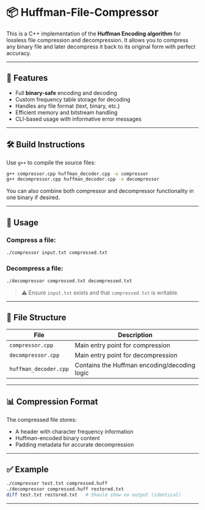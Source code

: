 # 📦 Huffman-File-Compressor

This is a C++ implementation of the **Huffman Encoding algorithm** for lossless file compression and decompression. It allows you to compress any binary file and later decompress it back to its original form with perfect accuracy.

---

## 🧠 Features

- Full **binary-safe** encoding and decoding  
- Custom frequency table storage for decoding  
- Handles any file format (text, binary, etc.)  
- Efficient memory and bitstream handling  
- CLI-based usage with informative error messages  

---

## 🛠️ Build Instructions

Use `g++` to compile the source files:

```bash
g++ compressor.cpp huffman_decoder.cpp -o compressor
g++ decompressor.cpp huffman_decoder.cpp -o decompressor
```

You can also combine both compressor and decompressor functionality in one binary if desired.

---

## 🚀 Usage

### Compress a file:

```bash
./compressor input.txt compressed.txt
```

### Decompress a file:

```bash
./decompressor compressed.txt decompressed.txt
```

> ⚠️ Ensure `input.txt` exists and that `compressed.txt` is writable.

---

## 📂 File Structure

| File                  | Description                              |
|-----------------------|------------------------------------------|
| `compressor.cpp`      | Main entry point for compression         |
| `decompressor.cpp`    | Main entry point for decompression       |
| `huffman_decoder.cpp` | Contains the Huffman encoding/decoding logic |

---

## 📊 Compression Format

The compressed file stores:
- A header with character frequency information
- Huffman-encoded binary content
- Padding metadata for accurate decompression

---

## ✅ Example

```bash
./compressor test.txt compressed.huff
./decompressor compressed.huff restored.txt
diff test.txt restored.txt   # Should show no output (identical)
```

---


